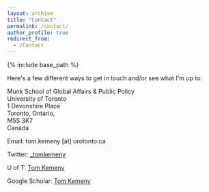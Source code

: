```yaml
---
layout: archive
title: "Contact"
permalink: /contact/
author_profile: true
redirect_from:
  - /Contact
---
```


{% include base_path %}
 

Here's a few different ways to get in touch and/or see what I'm up to:

Munk School of Global Affairs & Public Policy <br>
University of Toronto <br>
1 Devonshire Place   <br>
Toronto, Ontario, <br>
M5S 3K7 <br>
Canada


Email: tom.kemeny [at] urotonto.ca

Twitter: <a href="https://twitter.com/_tomkemeny">_tomkemeny </a>

U of T: <a href="https://munkschool.utoronto.ca/profile/kemeny-tom/">Tom Kemeny </a>

Google Scholar: <a href="https://scholar.google.com/citations?hl=en&pli=1&user=1bBUHOUAAAAJ">Tom Kemeny</a>

